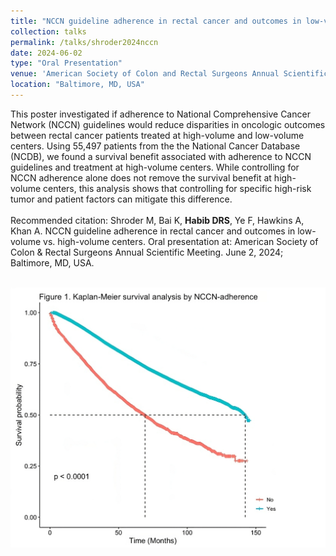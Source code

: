 ```yaml
---	
title: "NCCN guideline adherence in rectal cancer and outcomes in low-volume vs. high-volume centers"	
collection: talks	
permalink: /talks/shroder2024nccn
date: 2024-06-02
type: "Oral Presentation"
venue: 'American Society of Colon and Rectal Surgeons Annual Scientific Meeting'
location: "Baltimore, MD, USA"
---	
```

This poster investigated if adherence to National Comprehensive Cancer Network (NCCN) guidelines would reduce disparities in oncologic outcomes between rectal cancer patients treated at high-volume and low-volume centers. Using 55,497 patients from the the National Cancer Database (NCDB), we found a survival benefit associated with adherence to NCCN guidelines and treatment at high-volume centers. While controlling for NCCN adherence alone does not remove the survival benefit at high-volume centers, this analysis shows that controlling for specific high-risk tumor and patient factors can mitigate this difference. 
<br><br>
Recommended citation: Shroder M, Bai K, **Habib DRS**, Ye F, Hawkins A, Khan A. NCCN guideline adherence in rectal cancer and outcomes in low-volume vs. high-volume centers. Oral presentation at: American Society of Colon & Rectal Surgeons Annual Scientific Meeting. June 2, 2024; Baltimore, MD, USA. 
<br><br>
<div style="text-align:center">
    <img src="../images/shroder2024nccn.png" alt="Graph of Kaplan-Meier curve with y-axis survival probability, x-axis months, lower red line denoting no NCCN adherence, and upper teal line denoting NCCN adherence" style="height:auto; max-height:500px; min-height:100px;">
</div>

